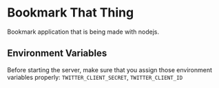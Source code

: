Bookmark That Thing
===================

Bookmark application that is being made with nodejs.

Environment Variables
---------------------

Before starting the server, make sure that you assign those environment variables properly:
`TWITTER_CLIENT_SECRET`, `TWITTER_CLIENT_ID`